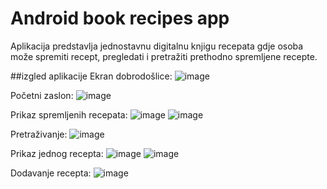 # Android book recipes app
Aplikacija predstavlja jednostavnu digitalnu knjigu recepata gdje osoba može spremiti recept, pregledati i pretražiti prethodno spremljene recepte. 

##izgled aplikacije
Ekran dobrodošlice:
![image](https://github.com/katarinajukic/android_app/assets/133279741/d5bda38e-b930-4041-a005-41d2aaddb248)

Početni zaslon:
![image](https://github.com/katarinajukic/android_app/assets/133279741/9abe0e08-a33b-49b0-b26f-bde67909feb9)

Prikaz spremljenih recepata: 
![image](https://github.com/katarinajukic/android_app/assets/133279741/ce3883a6-4d38-4d5c-8144-31c97af2ad63) ![image](https://github.com/katarinajukic/android_app/assets/133279741/59b36ea0-ff4c-471f-b0c1-6cbc824f5f3d)

Pretraživanje:
![image](https://github.com/katarinajukic/android_app/assets/133279741/16e2ce22-32a0-4a47-aab1-11c06fe596c9)

Prikaz jednog recepta:
![image](https://github.com/katarinajukic/android_app/assets/133279741/3149cf0b-a525-457e-8e7e-f718255d387a) ![image](https://github.com/katarinajukic/android_app/assets/133279741/f2aedc93-7fa3-40b1-b521-ed4bc037f3f6)

Dodavanje recepta:
![image](https://github.com/katarinajukic/android_app/assets/133279741/ae316aec-c29c-4ea0-89e0-d1e6cc994689)




